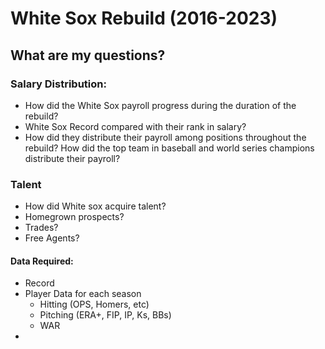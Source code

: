 # White Sox Rebuild (2016-2023)

## What are my questions?

### Salary Distribution:
- How did the White Sox payroll progress during the duration of the rebuild?  
- White Sox Record compared with their rank in salary?  
- How did they distribute their payroll among positions throughout the rebuild? How did the top team in baseball and world series champions distribute their payroll?  

### Talent
- How did White sox acquire talent?
- Homegrown prospects?
- Trades?
- Free Agents?

#### Data Required:
- Record
- Player Data for each season
  - Hitting (OPS, Homers, etc)
  - Pitching (ERA+, FIP, IP, Ks, BBs)
  - WAR
- 
